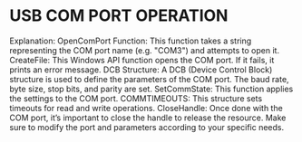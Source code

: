 # USB COM PORT OPERATION

Explanation:
OpenComPort Function: This function takes a string representing the COM port name (e.g. "COM3") and attempts to open it.
CreateFile: This Windows API function opens the COM port. If it fails, it prints an error message.
DCB Structure: A DCB (Device Control Block) structure is used to define the parameters of the COM port. The baud rate, byte size, stop bits, and parity are set.
SetCommState: This function applies the settings to the COM port.
COMMTIMEOUTS: This structure sets timeouts for read and write operations.
CloseHandle: Once done with the COM port, it’s important to close the handle to release the resource.
Make sure to modify the port and parameters according to your specific needs.
